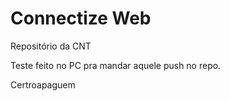 # Connectize Web
 Repositório da CNT


Teste feito no PC pra mandar aquele push no repo.


Certroapaguem